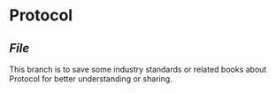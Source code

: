 # **Protocol**
## *File*
This branch is to save some industry standards or related books about Protocol for better understanding or sharing.

